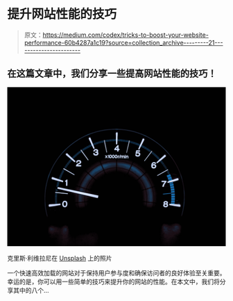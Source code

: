 # 提升网站性能的技巧

> 原文：<https://medium.com/codex/tricks-to-boost-your-website-performance-60b4287a1c19?source=collection_archive---------21----------------------->

## 在这篇文章中，我们分享一些提高网站性能的技巧！

![](img/7403bb50a41215a9a85f68da68e62de6.png)

克里斯·利维拉尼在 [Unsplash](https://unsplash.com?utm_source=medium&utm_medium=referral) 上的照片

一个快速高效加载的网站对于保持用户参与度和确保访问者的良好体验至关重要。幸运的是，你可以用一些简单的技巧来提升你的网站的性能。在本文中，我们将分享其中的八个…